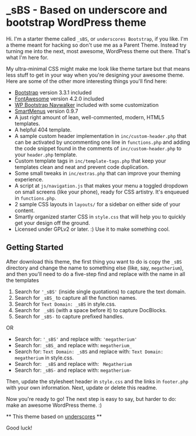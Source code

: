 _sBS - Based on underscore and bootstrap WordPress theme
===

Hi. I'm a starter theme called `_sBS`, or `underscores Bootstrap`, if you like. I'm a theme meant for hacking so don't use me as a Parent Theme. Instead try turning me into the next, most awesome, WordPress theme out there. That's what I'm here for.

My ultra-minimal CSS might make me look like theme tartare but that means less stuff to get in your way when you're designing your awesome theme. Here are some of the other more interesting things you'll find here:

* [Bootstrap](http://getbootstrap.com) version 3.3.1 included
* [FontAwesome](http://fontawesome.io) version 4.2.0 included
* [WP Bootstrap Navwalker](http://twittem.github.io/wp-bootstrap-navwalker) included with some customization
* [SmartMenus](http://www.smartmenus.org) version 0.9.7
* A just right amount of lean, well-commented, modern, HTML5 templates.
* A helpful 404 template.
* A sample custom header implementation in `inc/custom-header.php` that can be activated by uncommenting one line in `functions.php` and adding the code snippet found in the comments of `inc/custom-header.php` to your `header.php` template.
* Custom template tags in `inc/template-tags.php` that keep your templates clean and neat and prevent code duplication.
* Some small tweaks in `inc/extras.php` that can improve your theming experience.
* A script at `js/navigation.js` that makes your menu a toggled dropdown on small screens (like your phone), ready for CSS artistry. It's enqueued in `functions.php`.
* 2 sample CSS layouts in `layouts/` for a sidebar on either side of your content.
* Smartly organized starter CSS in `style.css` that will help you to quickly get your design off the ground.
* Licensed under GPLv2 or later. :) Use it to make something cool.


Getting Started
---------------

After download this theme, the first thing you want to do is copy the `_sBS` directory and change the name to something else (like, say, `megatherium`), and then you'll need to do a five-step find and replace with the name in all the templates

1. Search for `'_sBS'` (inside single quotations) to capture the text domain.
2. Search for `_sBS_` to capture all the function names.
3. Search for `Text Domain: _sBS` in style.css.
4. Search for <code>&nbsp;_sBS</code> (with a space before it) to capture DocBlocks.
5. Search for `_sBS-` to capture prefixed handles.

OR

* Search for: `'_sBS'` and replace with: `'megatherium'`
* Search for: `_sBS_` and replace with: `megatherium_`
* Search for: `Text Domain: _sBS` and replace with: `Text Domain: megatherium` in style.css.
* Search for: <code>&nbsp;_sBS</code> and replace with: <code>&nbsp;Megatherium</code>
* Search for: `_sBS-` and replace with: `megatherium-`

Then, update the stylesheet header in `style.css` and the links in `footer.php` with your own information. Next, update or delete this readme.

Now you're ready to go! The next step is easy to say, but harder to do: make an awesome WordPress theme. :)

** This theme based on [underscores](https://github.com/Automattic/_s) **

Good luck!